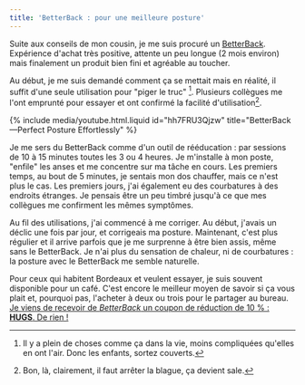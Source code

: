 ```yaml
---
title: 'BetterBack : pour une meilleure posture'
---
```


Suite aux conseils de mon cousin, je me suis procuré un
[<span lang="en">BetterBack</span>](http://getbetterback.com/). Expérience
d'achat très positive, attente un peu longue (2 mois environ) mais finalement un
produit bien fini et agréable au toucher.

<!-- more -->

Au début, je me suis demandé comment ça se mettait mais en réalité, il suffit
d'une seule utilisation pour "piger le truc" [^nda]. Plusieurs collègues me
l'ont emprunté pour essayer et ont confirmé la facilité d'utilisation[^nda2].

[^nda]:

    Il y a plein de choses comme ça dans la vie, moins compliquées qu'elles en
    ont l'air. Donc les enfants, sortez couverts.

[^nda2]: Bon, là, clairement, il faut arrêter la blague, ça devient sale.

{% include media/youtube.html.liquid id="hh7FRU3Qjzw" title="BetterBack—Perfect Posture Effortlessly" %}

Je me sers du <span lang="en">BetterBack</span> comme d'un outil de rééducation
: par sessions de 10 à 15 minutes toutes les 3 ou 4 heures. Je m'installe à mon
poste, "enfile" les anses et me concentre sur ma tâche en cours. Les premiers
temps, au bout de 5 minutes, je sentais mon dos chauffer, mais ce n'est plus le
cas. Les premiers jours, j'ai également eu des courbatures à des endroits
étranges. Je pensais être un peu timbré jusqu'à ce que mes collègues me
confirment les mêmes symptômes.

Au fil des utilisations, j'ai commencé à me corriger. Au début, j'avais un
déclic une fois par jour, et corrigeais ma posture. Maintenant, c'est plus
régulier et il arrive parfois que je me surprenne à être bien assis, même sans
le <span lang="en">BetterBack</span>. Je n'ai plus du sensation de chaleur, ni
de courbatures : la posture avec le <span lang="en">BetterBack</span> me semble
naturelle.

Pour ceux qui habitent Bordeaux et veulent essayer, je suis souvent disponible
pour un café. C'est encore le meilleur moyen de savoir si ça vous plait et,
pourquoi pas, l'acheter à deux ou trois pour le partager au bureau.
<ins datetime="2016-02-18" title="Ajout au 18 février 2016">Je viens de recevoir
de _BetterBack_ un coupon de réduction de 10 % : **HUGS**. De rien !</ins>

